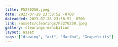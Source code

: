```yaml
---
title: P5270250.jpeg
date: 2023-07-28 23:58:52 -0700
dateadded: 2023-07-28 23:58:52 -0700
link: /assets/clearings/P5270250.jpeg
gallery: clearings-exhibition
layout: asset
tags: ["drawing", "art", "Martha", "Grapefruits"]
--- 
```

